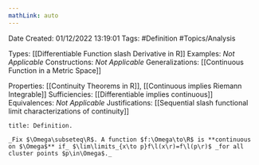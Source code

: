 ```yaml
---
mathLink: auto
---
```


<div class="topSpace"></div>

Date Created: 01/12/2022 13:19:01
Tags: #Definition #Topics/Analysis

Types: [[Differentiable Function slash Derivative in R]]
Examples: _Not Applicable_
Constructions: _Not Applicable_
Generalizations: [[Continuous Function in a Metric Space]]

Properties: [[Continuity Theorems in R]], [[Continuous implies Riemann Integrable]]
Sufficiencies: [[Differentiable implies continuous]]
Equivalences: _Not Applicable_
Justifications: [[Sequential slash functional limit characterizations of continuity]]

``` ad-Definition
title: Definition.

_Fix $\Omega\subseteq\R$. A function $f:\Omega\to\R$ is **continuous on $\Omega$** if_ $\lim\limits_{x\to p}f\l(x\r)=f\l(p\r)$ _for all cluster points $p\in\Omega$._

```
